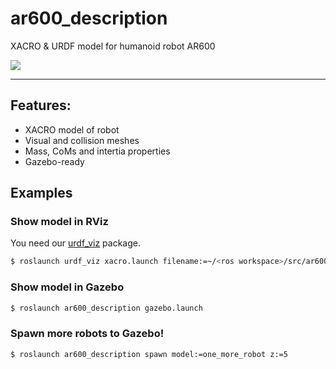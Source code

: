 # ar600_description
XACRO & URDF model for humanoid robot AR600

![](https://pp.userapi.com/c845017/v845017403/3197/57ENEIq1Ag8.jpg)

---

## Features:
 - XACRO model of robot
 - Visual and collision meshes
 - Mass, CoMs and intertia properties
 - Gazebo-ready


## Examples
### Show model in RViz
You need our [urdf_viz](https://github.com/vstuhumanoid/urdf_viz) package.
```bash
$ roslaunch urdf_viz xacro.launch filename:=~/<ros workspace>/src/ar600_description/xacro/ar600.xacro
```

### Show model in Gazebo
```bash
$ roslaunch ar600_description gazebo.launch
```

### Spawn more robots to Gazebo!
```bash
$ roslaunch ar600_description spawn model:=one_more_robot z:=5
```
